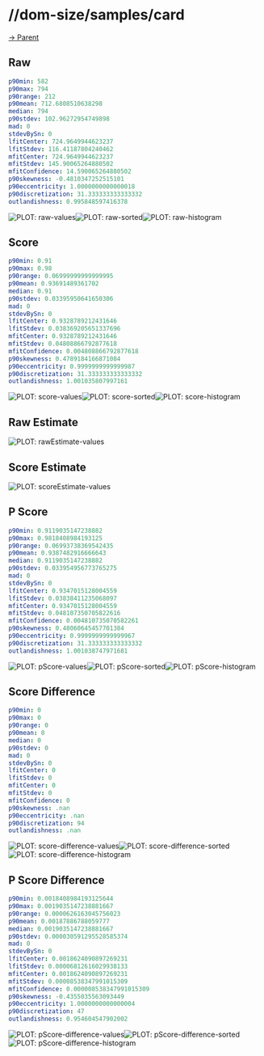 
# //dom-size/samples/card

[→ Parent](../..)


## Raw


```yaml
p90min: 582
p90max: 794
p90range: 212
p90mean: 712.6808510638298
median: 794
p90stdev: 102.96272954749898
mad: 0
stdevBySn: 0
lfitCenter: 724.9649944623237
lfitStdev: 116.41187804240462
mfitCenter: 724.9649944623237
mfitStdev: 145.90065264880502
mfitConfidence: 14.590065264880502
p90skewness: -0.4810347252515101
p90eccentricity: 1.0000000000000018
p90discretization: 31.333333333333332
outlandishness: 0.995848597416378

```

![PLOT: raw-values](./raw/values.svg)![PLOT: raw-sorted](./raw/sorted.svg)![PLOT: raw-histogram](./raw/histogram.svg)
## Score


```yaml
p90min: 0.91
p90max: 0.98
p90range: 0.06999999999999995
p90mean: 0.93691489361702
median: 0.91
p90stdev: 0.03395950641650306
mad: 0
stdevBySn: 0
lfitCenter: 0.9328789212431646
lfitStdev: 0.038369205651337696
mfitCenter: 0.9328789212431646
mfitStdev: 0.04808866792877618
mfitConfidence: 0.004808866792877618
p90skewness: 0.4789184166871084
p90eccentricity: 0.9999999999999987
p90discretization: 31.333333333333332
outlandishness: 1.001035807997161

```

![PLOT: score-values](./score/values.svg)![PLOT: score-sorted](./score/sorted.svg)![PLOT: score-histogram](./score/histogram.svg)
## Raw Estimate

![PLOT: rawEstimate-values](./rawEstimate/values.svg)
## Score Estimate

![PLOT: scoreEstimate-values](./scoreEstimate/values.svg)
## P Score


```yaml
p90min: 0.9119035147238882
p90max: 0.9818408984193125
p90range: 0.06993738369542435
p90mean: 0.9387482916666643
median: 0.9119035147238882
p90stdev: 0.033954956773765275
mad: 0
stdevBySn: 0
lfitCenter: 0.9347015128004559
lfitStdev: 0.03838411235068097
mfitCenter: 0.9347015128004559
mfitStdev: 0.048107350705822616
mfitConfidence: 0.004810735070582261
p90skewness: 0.48060645457701384
p90eccentricity: 0.9999999999999967
p90discretization: 31.333333333333332
outlandishness: 1.001038747971681

```

![PLOT: pScore-values](./pScore/values.svg)![PLOT: pScore-sorted](./pScore/sorted.svg)![PLOT: pScore-histogram](./pScore/histogram.svg)
## Score Difference


```yaml
p90min: 0
p90max: 0
p90range: 0
p90mean: 0
median: 0
p90stdev: 0
mad: 0
stdevBySn: 0
lfitCenter: 0
lfitStdev: 0
mfitCenter: 0
mfitStdev: 0
mfitConfidence: 0
p90skewness: .nan
p90eccentricity: .nan
p90discretization: 94
outlandishness: .nan

```

![PLOT: score-difference-values](./score-difference/values.svg)![PLOT: score-difference-sorted](./score-difference/sorted.svg)![PLOT: score-difference-histogram](./score-difference/histogram.svg)
## P Score Difference


```yaml
p90min: 0.0018408984193125644
p90max: 0.0019035147238881667
p90range: 0.0000626163045756023
p90mean: 0.00187886788059777
median: 0.0019035147238881667
p90stdev: 0.000030591295528585374
mad: 0
stdevBySn: 0
lfitCenter: 0.0018624090897269231
lfitStdev: 0.00006812616029938133
mfitCenter: 0.0018624090897269231
mfitStdev: 0.00008538347991015309
mfitConfidence: 0.000008538347991015309
p90skewness: -0.4355035563093449
p90eccentricity: 1.0000000000000004
p90discretization: 47
outlandishness: 0.954604547902002

```

![PLOT: pScore-difference-values](./pScore-difference/values.svg)![PLOT: pScore-difference-sorted](./pScore-difference/sorted.svg)![PLOT: pScore-difference-histogram](./pScore-difference/histogram.svg)